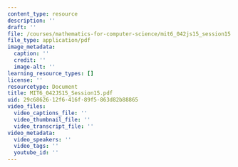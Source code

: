 ```yaml
---
content_type: resource
description: ''
draft: ''
file: /courses/mathematics-for-computer-science/mit6_042js15_session15.pdf
file_type: application/pdf
image_metadata:
  caption: ''
  credit: ''
  image-alt: ''
learning_resource_types: []
license: ''
resourcetype: Document
title: MIT6_042JS15_Session15.pdf
uid: 29c68626-12f6-416f-89f5-863d82b88865
video_files:
  video_captions_file: ''
  video_thumbnail_file: ''
  video_transcript_file: ''
video_metadata:
  video_speakers: ''
  video_tags: ''
  youtube_id: ''
---
```

